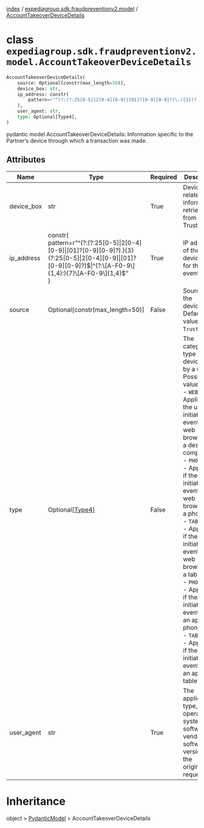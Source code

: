 [index](index.md) /
[expediagroup.sdk.fraudpreventionv2.model](expediagroup.sdk.fraudpreventionv2.model.md)
/ [AccountTakeoverDeviceDetails](AccountTakeoverDeviceDetails.md)

# class `expediagroup.sdk.fraudpreventionv2.model.AccountTakeoverDeviceDetails`

```python
AccountTakeoverDeviceDetails(
    source: Optional[constr(max_length=50)],
    device_box: str,
    ip_address: constr(
        pattern=r"^(?:(?:25[0-5]|2[0-4][0-9]|[01]?[0-9][0-9]?)\.){3}(?:25[0-5]|2[0-4][0-9]|[01]?[0-9][0-9]?)$|^(?:[A-F0-9]{1,4}:){7}[A-F0-9]{1,4}$"
    ),
    user_agent: str,
    type: Optional[Type4],
)
```

pydantic model AccountTakeoverDeviceDetails: Information specific to the
Partner’s device through which a transaction was made.

## Attributes

| Name       | Type                                                                                                                                                                                            | Required | Description                                                                                                                                                                                                                                                                                                                                                                                                                                                                                                                                                   |
| ---------- | ----------------------------------------------------------------------------------------------------------------------------------------------------------------------------------------------- | -------- | ------------------------------------------------------------------------------------------------------------------------------------------------------------------------------------------------------------------------------------------------------------------------------------------------------------------------------------------------------------------------------------------------------------------------------------------------------------------------------------------------------------------------------------------------------------- |
| device_box | str                                                                                                                                                                                             | True     | Device related information retrieved from TrustWidget.                                                                                                                                                                                                                                                                                                                                                                                                                                                                                                        |
| ip_address | constr(<br/> pattern=r”^(?:(?:25\[0-5\]\|2\[0-4\]\[0-9\]\|\[01\]?\[0-9\]\[0-9\]?).){3}(?:25\[0-5\]\|2\[0-4\]\[0-9\]\|\[01\]?\[0-9\]\[0-9\]?)$\|^(?:\[A-F0-9\]{1,4}:){7}\[A-F0-9\]{1,4}$“<br/> ) | True     | IP address of the device used for this event.                                                                                                                                                                                                                                                                                                                                                                                                                                                                                                                 |
| source     | Optional\[constr(max_length=50)\]                                                                                                                                                               | False    | Source of the device_box. Default value is `TrustWidget`.                                                                                                                                                                                                                                                                                                                                                                                                                                                                                                     |
| type       | Optional\[[Type4](Type4.md)\]                                                                                                                                                                   | False    | The categorized type of device used by a user. Possible values are:<br/>- `WEBSITE` - Applicable if the user initiated this event from a web browser on a desktop computer.<br/>- `PHONE_WEB` - Applicable if the user initiated this event from a web browser on a phone.<br/>- `TABLET_WEB` - Applicable if the user initiated this event from a web browser on a tablet.<br/>- `PHONE_APP` - Applicable if the user initiated this event from an app on a phone.<br/>- `TABLET_APP` - Applicable if the user initiated this event from an app on a tablet. |
| user_agent | str                                                                                                                                                                                             | True     | The application type, operating system, software vendor, or software version of the originating request.                                                                                                                                                                                                                                                                                                                                                                                                                                                      |

# Inheritance

object > [PydanticModel](PydanticModel.md) >
AccountTakeoverDeviceDetails
